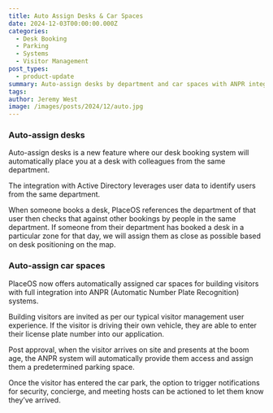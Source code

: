 ```yaml
---
title: Auto Assign Desks & Car Spaces
date: 2024-12-03T00:00:00.000Z
categories:
  - Desk Booking
  - Parking
  - Systems
  - Visitor Management
post_types:
  - product-update
summary: Auto-assign desks by department and car spaces with ANPR integration for efficient visitor management.
tags:
author: Jeremy West
image: /images/posts/2024/12/auto.jpg
---
```

### Auto-assign desks

Auto-assign desks is a new feature where our desk booking system will automatically place you at a desk with colleagues from the same department.

The integration with Active Directory leverages user data to identify users from the same department.

When someone books a desk, PlaceOS references the department of that user then checks that against other bookings by people in the same department. If someone from their department has booked a desk in a particular zone for that day, we will assign them as close as possible based on desk positioning on the map.

### Auto-assign car spaces

PlaceOS now offers automatically assigned car spaces for building visitors with full integration into ANPR (Automatic Number Plate Recognition) systems.

Building visitors are invited as per our typical visitor management user experience. If the visitor is driving their own vehicle, they are able to enter their license plate number into our application.

Post approval, when the visitor arrives on site and presents at the boom age, the ANPR system will automatically provide them access and assign them a predetermined parking space.

Once the visitor has entered the car park, the option to trigger notifications for security, concierge, and meeting hosts can be actioned to let them know they’ve arrived.
